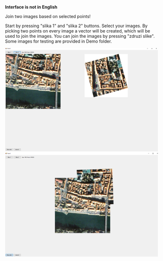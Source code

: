 <b>Interface is not in English</b>

Join two images based on selected points!

Start by pressing "slika 1" and "slika 2" buttons. Select your images. By picking two points on every image a vector will be created, which will be used to join the images. You can join the images by pressing "zdruzi slike".
Some images for testing are provided in Demo folder.

![Demo 1](/demo/demo1.png)
![Demo 2](/demo/demo2.png)
